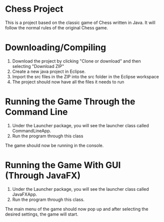 # Chess Project
This is a project based on the classic game of Chess written in Java. It will follow the normal rules of the original Chess game. 
# Downloading/Compiling
1. Download the project by clicking "Clone or download" and then selecting "Download ZIP"
2. Create a new java project in Eclipse.
3. Import the src files in the ZIP into the src folder in the Eclipse workspace
4. The project should now have all the files it needs to run
# Running the Game Through the Command Line
1. Under the Launcher package, you will see the launcher class called CommandLineApp.
2. Run the program through this class

The game should now be running in the console.
# Running the Game With GUI (Through JavaFX)
1. Under the Launcher package, you will see the launcher class called JavaFXApp.
2. Run the program through this class.

The main menu of the game should now pop up and after selecting the desired settings, the game will start.

